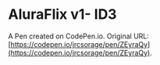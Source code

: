 # AluraFlix v1- ID3

A Pen created on CodePen.io. Original URL: [https://codepen.io/jrcsorage/pen/ZEyraQy](https://codepen.io/jrcsorage/pen/ZEyraQy).


